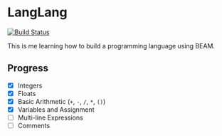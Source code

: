 # LangLang

[![Build Status](https://semaphoreci.com/api/v1/benjamintanweihao/langlang/branches/master/badge.svg)](https://semaphoreci.com/benjamintanweihao/langlang)

This is me learning how to build a programming language using BEAM.

## Progress

- [x] Integers
- [x] Floats
- [x] Basic Arithmetic (`+`, `-`, `/`, `*`, `()`)
- [x] Variables and Assignment
- [ ] Multi-line Expressions
- [ ] Comments
